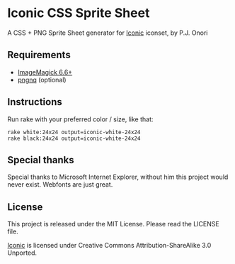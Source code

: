 Iconic CSS Sprite Sheet
===

A CSS + PNG Sprite Sheet generator for [Iconic](http://www.somerandomdude.com/work/iconic/) iconset, by P.J. Onori


Requirements
---

 - [ImageMagick 6.6+](http://www.imagemagick.org)
 - [pngnq](http://pngnq.sourceforge.net/) (optional)

Instructions
---

Run rake with your preferred color / size, like that:

    rake white:24x24 output=iconic-white-24x24
    rake black:24x24 output=iconic-white-24x24

Special thanks
---

Special thanks to Microsoft Internet Explorer, without him this project would never exist. Webfonts are just great.


License
---

This project is released under the MIT License. Please read the LICENSE file.

[Iconic](http://www.somerandomdude.com/work/iconic/) is licensed under Creative Commons Attribution-ShareAlike 3.0 Unported.

